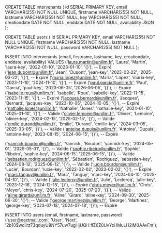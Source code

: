 CREATE TABLE intervenants (
    id SERIAL PRIMARY KEY,
    email VARCHAR(255) NOT NULL UNIQUE,
    firstname VARCHAR(255) NOT NULL,
    lastname VARCHAR(255) NOT NULL,
    key VARCHAR(255) NOT NULL,
    creationdate DATE NOT NULL,
    enddate DATE NOT NULL,
    availability JSON
);

CREATE TABLE users (
    id SERIAL PRIMARY KEY,
    email VARCHAR(255) NOT NULL UNIQUE,
    firstname VARCHAR(255) NOT NULL,
    lastname VARCHAR(255) NOT NULL,
    password VARCHAR(255) NOT NULL
);

INSERT INTO intervenants (email, firstname, lastname, key, creationdate, enddate, availability)
VALUES
('laura.martin@unilim.fr', 'Laura', 'Martin', 'laura-key', '2022-01-10', '2023-01-10', '{}'),  -- Expiré
('jean.dupont@unilim.fr', 'Jean', 'Dupont', 'jean-key', '2023-03-22', '2025-03-22', '{}'),  -- Expiré
('maria.lopez@unilim.fr', 'Maria', 'Lopez', 'maria-key', '2023-11-10', '2024-11-10', '{}'),  -- Expiré
('paul.garcia@unilim.fr', 'Paul', 'Garcia', 'paul-key', '2023-06-05', '2026-06-05', '{}'),  -- Expiré
('isabelle.roux@unilim.fr', 'Isabelle', 'Roux', 'isabelle-key', '2022-11-15', '2023-11-15', '{}'),  -- Expiré
('jacques.bernard@unilim.fr', 'Jacques', 'Bernard', 'jacques-key', '2023-10-05', '2024-10-05', '{}'),  -- Expiré
('nathalie.jones@unilim.fr', 'Nathalie', 'Jones', 'nathalie-key', '2024-01-10', '2025-01-10', '{}'),  -- Valide
('olivier.lemoine@unilim.fr', 'Olivier', 'Lemoine', 'olivier-key', '2024-02-15', '2025-02-15', '{}'),  -- Valide
('emilie.durand@unilim.fr', 'Emilie', 'Durand', 'emilie-key', '2024-03-05', '2025-03-05', '{}'),  -- Valide
('antoine.dupuis@unilim.fr', 'Antoine', 'Dupuis', 'antoine-key', '2023-08-15', '2024-08-15', '{}'),  -- Expiré

('yannick.boudon@unilim.fr', 'Yannick', 'Boudon', 'yannick-key', '2024-05-01', '2025-05-01', '{}'),  -- Valide
('sophie.ribeiro@unilim.fr', 'Sophie', 'Ribeiro', 'sophie-key', '2024-06-15', '2025-06-15', '{}'),  -- Valide
('sebastien.rodriguez@unilim.fr', 'Sébastien', 'Rodriguez', 'sebastien-key', '2024-08-12', '2025-08-12', '{}'),  -- Valide
('lucie.bourdon@unilim.fr', 'Lucie', 'Bourdon', 'lucie-key', '2022-02-02', '2023-02-02', '{}'),  -- Expiré
('marc.tanguy@unilim.fr', 'Marc', 'Tanguy', 'marc-key', '2024-04-10', '2025-04-10', '{}'),  -- Valide
('julie.leclercq@unilim.fr', 'Julie', 'Leclercq', 'julie-key', '2023-12-18', '2024-12-18', '{}'),  -- Expiré
('chris.meyer@unilim.fr', 'Chris', 'Meyer', 'chris-key', '2024-07-20', '2025-07-20', '{}'),  -- Valide
('aline.girard@unilim.fr', 'Aline', 'Girard', 'aline-key', '2024-09-30', '2025-09-30', '{}'),  -- Valide
('george.martinez@unilim.fr', 'George', 'Martinez', 'george-key', '2023-07-18', '2024-07-18', '{}');  -- Expiré


INSERT INTO users (email, firstname, lastname, password)
('user@nextmail.com', 'User', 'Next', '$2b$10$wciirz73qduyU9NY57uw7ugHjUQH.flZ6Z0UvYcHMuLH2lM0AAvFm');